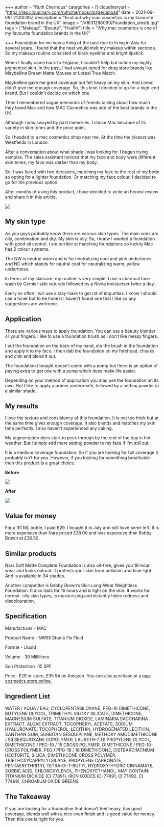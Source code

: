 +++
author = "Ruth Chernous"
categories = []
cloudinaryurl = "https://res.cloudinary.com/ruthchernous/image/upload"
date = 2021-09-09T21:00:00Z
description = "Find out why mac cosmetics is my favourite foundation brand in the UK"
image = "/v1631288090/Foundation_olnstb.jpg"
tags = ["Makeup", "Beauty", "Health"]
title = "Why mac cosmetics is one of my favourite foundation brands in the UK"

+++
Foundation for me was a thing of the past due to living in Asia for several years. I found that the heat would melt my makeup within seconds. So my makeup routine consisted of black eyeliner and bright lipstick.

When I finally came back to England, I couldn’t help but notice my highly pigmented skin. In the past, I had always opted for drug store brands like Maybelline Dream Matte Mousse or Loreal True Match.

Maybelline gave me great coverage but felt heavy on my skin. And Loreal didn’t give me enough coverage. So, this time I decided to go for a high-end brand. But I couldn’t decide on which one.

Then I remembered vague memories of friends talking about how much they loved Mac and how MAC Cosmetics was one of the best brands in the UK.

Although I was swayed by past memories. I chose Mac because of its variety in skin tones and the price point.

So I headed to a mac cosmetics shop near me. At the time the closest was Westfields in London.

After a conversation about what shade I was looking for. I began trying samples. The sales assistant noticed that my face and body were different skin tones; my face was darker than my body.

So, I was faced with two decisions, matching my face to the rest of my body so opting for a lighter foundation. Or matching my face colour. I decided to go for the previous option.

After months of using this product, I have decided to write an honest review and share it in this article.

![](https://res.cloudinary.com/ruthchernous/image/upload/v1631287899/Mac_cosmetics_NW55_p46a3n.jpg)

## **My skin type**

As you guys probably know there are various skin types. The main ones are oily, combination and dry. My skin is oily. So, I knew I wanted a foundation with good oil control. I am terrible at matching foundations so luckily Mac has 2 colour systems.

The NW is neutral warm and is for neutralizing cool and pink undertones and NC which stands for neutral cool for neutralizing warm, yellow undertones.

In terms of my skincare, my routine is very simple. I use a charcoal face wash by Garnier skin naturals followed by a Nivea moisturiser twice a day.

Every so often I will use a clay mask to get rid of impurities. I know I should use a toner but to be honest I haven’t found one that I like so any suggestions are welcome.

## **Application**

There are various ways to apply foundation. You can use a beauty blender or your fingers. I like to use a foundation brush as I don’t like messy fingers.

I put the foundation on the back of my hand, dip the brush in the foundation and apply it to my face. I then dab the foundation on my forehead, cheeks and chin and blend it out.

The foundation I bought doesn’t come with a pump but there is an option of paying extra to get one with a pump which does make life easier.

Depending on your method of application you may use the foundation on its own. But I like to apply a primer underneath, followed by a setting powder in a similar shade.

## **My results**

I love the texture and consistency of this foundation. It is not too thick but at the same time gives enough coverage. It also blends and matches my skin tone perfectly. I also haven’t experienced any caking.

My pigmentation does start to peek through by the end of the day in hot weather. But I simply add more setting powder to my face if I'm still out.

It is a medium coverage foundation. So if you are looking for full coverage it probably isn’t for you. However, if you looking for something breathable then this product is a great choice.

**Before**

![](https://res.cloudinary.com/ruthchernous/image/upload/v1631287747/Mac_cosmetics_UK_tlkh8m.jpg)

**After**

![](https://res.cloudinary.com/ruthchernous/image/upload/v1631287786/Mac_cosmetics_Foundation_xzgdkj.jpg)

## **Value for money**

For a 30 ML bottle, I paid £29. I bought it in July and still have some left. It is more expensive than Nars priced £28.00 and less expensive than Bobby Brown at £36.50.

## **Similar products**

Nars Soft Matte Complete Foundation is also oil-free, gives you 16-hour wear and looks natural. It protects your skin from pollution and blue light. And is available in 34 shades.

Another competitor is Bobby Brown’s Skin Long-Wear Weightless Foundation. It also lasts for 16 hours and is light on the skin. It works for normal- oily skin types, is moisturizing and instantly hides redness and discolouration.

## **Specification**

Manufacturer - MAC

Product Name - NW55 Studio Fix Fluid

Format - Liquid

Volume - 30 Millilitres

Sun Protection -15 SPF

Price- £29 in-store, £35.54 on Amazon. You can also purchase at a [mac cosmetics store online.](https://www.maccosmetics.co.uk/ "Mac cosmetics store online")

## **Ingredient List**

WATER / AQUA / EAU, CYCLOPENTASILOXANE, PEG-10 DIMETHICONE, BUTYLENE GLYCOL, TRIMETHYL SILOXY SILICATE, DIMETHICONE, MAGNESIUM SULFATE, TITANIUM DIOXIDE, LAMINARIA SACCHARINA EXTRACT, ALGAE EXTRACT, TOCOPHERYL ACETATE, SODIUM HYALURONATE, TOCOPHEROL, LECITHIN, HYDROGENATED LECITHIN, XANTHAN GUM, SORBITAN SESQUIPLANE, METHOXY AMODIMETHICONE / SILSESQUIOXANE COPOLYMER, LAURETH-7, DI PROPYLENE GLYCOL, DIMETHICONE / PEG-10 / 15 CROSS POLYMER, DIMETHICONE / PEG-10 CROSS POLYMER, PEG / PPG-18 / 18 DIMETHICONE, DISTEARDIMONIUM HECTORITE, SILICA, DIMETHICONE CROSS POLYMER, TRIETHOXYCAPRYLYLSILANE, PROPYLENE CARBONATE, PENTAERYTHRITYL TETRA-DI-T-BUTYL HYDROXY-HYDRO CINNAMATE, SORBIC ACID, CHLOROXYLENOL, PHENOXYETHANOL. MAY CONTAIN: TITANIUM DIOXIDE (CI 77891), IRON OXIDES (CI 77491, CI 77492, CI 77499), CHROMIUM OXIDE GREENS

## **The Takeaway**

If you are looking for a foundation that doesn’t feel heavy, has good coverage, blends well with a nice even finish and is good value for money. Then this one is right for you.